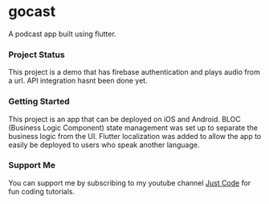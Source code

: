 # gocast

A podcast app built using flutter.

### Project Status

This project is a demo that has firebase authentication and plays audio from a url. API integration hasnt been done yet.

### Getting Started

This project is an app that can be deployed on iOS and Android. BLOC (Business Logic Component) state management was set up to separate the business logic from the UI. Flutter localization was added to allow the app to easily be deployed to users who speak another language.

### Support Me

You can support me by subscribing to my youtube channel [Just Code](https://www.youtube.com/channel/UC4FAkgJhA-e_O3qxQbCi4yw) for fun coding tutorials.

